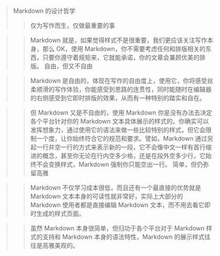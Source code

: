 >Markdown 的设计哲学
>>仅为写作而生，仅做最重要的事

>>Markdown 就是，如果觉得样式不是很重要，我们更应该关注写作本身，那么 OK，使用 Markdown，你不需要考虑任何和排版相关的东西，只要你遵守着规矩来，它就能承诺，你的文章会兼顾优美的排版。
自由，但又不自由

>>Markdown 是自由的，体现在写作的自由度上，使用它，你将感受丝柔顺滑的写作体验，你能感受到思路的连贯性，同时能随时在编辑器的右侧感受到它即时排版的效果，从而有一种特别的踏实和自在。

>>但 Markdown 又是不自由的，使用 Markdown 你是没有办法去决定各个平台针对你的 Markdown 文本具体展示的样式的。你确实可以发挥想象力，通过使用它的语法来做一些比较特别的样式，但它会限制一个度，让你始终符合它的规范和要求。譬如，Markdown 通过另起一行并空一行的方式来表示新的一段，它不会像中文一样有首行缩进的概念，甚至你无论在行内空多少格，还是在段外空多少行，它始终不会变换样式，Markdown 强制你只能空出一行。
简单，但仍弥留高雅

>>Markdown 不仅学习成本很低，而且还有一个最直接的优势就是 Markdown 文本本身的可读性就非常好，实际上大部分的 Markdown 使用者都是直接编辑 Markdown 文本，而不用去看它即时生成的样式页面。

>>虽然 Markdown 本身很简单，但归功于各个平台对于 Markdown 样式的支持和 Markdown 本身的语法特性，Markdown 的展示样式往往是高雅美观的。
